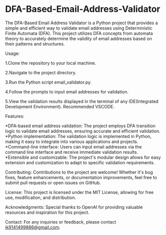 # DFA-Based-Email-Address-Validator
The DFA-Based Email Address Validator is a Python project that provides a simple and efficient way to validate email addresses using Deterministic Finite Automata (DFA). This project utilizes DFA concepts from automata theory to accurately determine the validity of email addresses based on their patterns and structures.

Usage:

1.Clone the repository to your local machine.

2.Navigate to the project directory.

3.Run the Python script email_validator.py.

4.Follow the prompts to input email addresses for validation.

5.View the validation results displayed in the terminal of any IDE(Integrated Development Environment). Recommended VSCODE.


Features:

*DFA-based email address validation: The project employs DFA transition logic to validate email addresses, ensuring accurate        and efficient validation.
*Python implementation: The validation logic is implemented in Python, making it easy to integrate into various applications and    projects.
*Command-line interface: Users can input email addresses via the command line interface and receive immediate validation results.
*Extensible and customizable: The project's modular design allows for easy extension and customization to adapt to specific         validation requirements.

Contributing:
Contributions to the project are welcome! Whether it's bug fixes, feature enhancements, or documentation improvements, feel free to submit pull requests or open issues on GitHub.

License:
This project is licensed under the MIT License, allowing for free use, modification, and distribution.

Acknowledgments:
Special thanks to OpenAI for providing valuable resources and inspiration for this project.

Contact:
For any inquiries or feedback, please contact ik9141499886@gmail.com.


